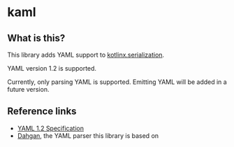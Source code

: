 # kaml

## What is this?

This library adds YAML support to [kotlinx.serialization](https://github.com/Kotlin/kotlinx.serialization/).

YAML version 1.2 is supported.

Currently, only parsing YAML is supported. Emitting YAML will be added in a future version.

## Reference links

* [YAML 1.2 Specification](http://yaml.org/spec/1.2/spec.html)
* [Dahgan](https://github.com/kareez/dahgan/), the YAML parser this library is based on
